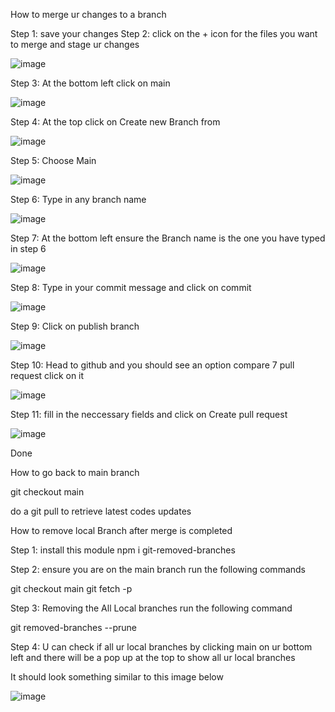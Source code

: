 How to merge ur changes to a branch

Step 1: save your changes
Step 2: click on the + icon for the files you want to merge and stage ur changes

![image](https://github.com/global-learning-festival/test/assets/82433697/372e6d78-04b3-4cae-9f20-37b7134cdc4f)


Step 3: At the bottom left click on main


![image](https://github.com/global-learning-festival/test/assets/82433697/40ee4464-517a-4b96-8d74-3363dc045be1)


Step 4: At the top click on Create new Branch from


![image](https://github.com/global-learning-festival/test/assets/82433697/8faaf603-8c76-497a-a1a5-92dc55f44224)


Step 5: Choose Main


![image](https://github.com/global-learning-festival/test/assets/82433697/74bf2b8b-0f97-4a22-8a9b-37775416ee95)


Step 6: Type in any branch name


![image](https://github.com/global-learning-festival/test/assets/82433697/7177830e-6de9-4c14-96d8-c214908e2fd7)


Step 7: At the bottom left ensure the Branch name is the one you have typed in step 6


![image](https://github.com/global-learning-festival/test/assets/82433697/b7716615-1392-4d7d-99d8-45f8e22243fc)

Step 8: Type in your commit message and click on commit


![image](https://github.com/global-learning-festival/test/assets/82433697/67cb41ac-ff59-4a8c-9364-f1eaaf3f9f19)

Step 9: Click on publish branch

![image](https://github.com/global-learning-festival/test/assets/82433697/78a71e71-6edb-4da2-bb4b-52f47a0ebe67)

Step 10: Head to github and you should see an option compare 7 pull request click on it

![image](https://github.com/global-learning-festival/test/assets/82433697/1fdcc003-8d95-4ef3-8712-32fd206f891d)

Step 11: fill in the neccessary fields and click on Create pull request 

![image](https://github.com/global-learning-festival/test/assets/82433697/1e03517a-189e-492a-b71d-72b10a218925)

Done




How to go back to main branch

git checkout main

do a git pull to retrieve latest codes updates




How to remove local Branch after merge is completed

Step 1: install this module
npm i git-removed-branches

Step 2: ensure you are on the main branch run the following commands

git checkout main
git fetch -p

Step 3: Removing the All Local branches run the following command

git removed-branches --prune

Step 4: U can check if all ur local branches by clicking main on ur bottom left and there will be a pop up at the top to show all ur local branches


It should look something similar to this image below


![image](https://github.com/global-learning-festival/test/assets/82433697/ffa00071-2301-4a2b-8310-a74e3be3c5d0)










